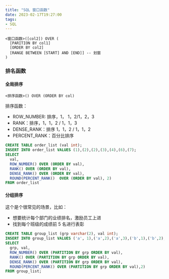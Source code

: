 ```yaml
---
title: "SQL 窗口函数"
date: 2023-02-17T19:27:00
tags:
- SQL
---
```


```
<窗口函数>([col2]) OVER (
  [PARITION BY col1]
  [ORDER BY col2]
  [RANGE BETWEEN [START] AND [END]] -- 划窗
)
```

### 排名函数

#### 全局排序

`<排序函数>() OVER (ORDER BY col)`

排序函数：
- ROW_NUMBER:  排序，1， 1，2/1，2，3
- RANK：排序，1，1，2 / 1，1，3
- DENSE_RANK：排序  1，1，2 / 1，1，2
- PERCENT_RANK：百分比排序
```sql
CREATE TABLE order_list (val int);
INSERT INTO order_list VALUES (1),(2),(2),(3),(4),(6),(7);
SELECT
  val,
  ROW_NUMBER() OVER (ORDER BY val),
  RANK() OVER (ORDER BY val),
  DENSE_RANK() OVER (ORDER BY val),
  ROUND(PERCENT_RANK()  OVER (ORDER BY val), 2)
FROM order_list
```

#### 分组排序
这个是个很常见的场景，比如：
- 想要统计每个部门的业绩排名，激励员工上进
- 找到每个班级的成绩前 5 名进行表彰

```sql 
CREATE TABLE group_list (grp varchar(2), val int);
INSERT INTO group_list VALUES ('a', 1),('a',2),('a',3),('b',1),('b',2),('b',3),('b',4);
SELECT
  grp, val,
  ROW_NUMBER() OVER (PARTITION BY grp ORDER BY val),
  RANK() OVER (PARTITION BY grp ORDER BY val),
  DENSE_RANK() OVER (PARTITION BY grp ORDER BY val),
  ROUND(PERCENT_RANK() OVER (PARTITION BY grp ORDER BY val),2)
FROM group_list;
```
